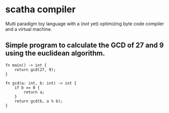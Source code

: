 # scatha compiler

Multi paradigm toy language with a (not yet) optimizing byte code compiler and a virtual machine.

## Simple program to calculate the GCD of 27 and 9 using the euclidean algorithm. 

    fn main() -> int {
        return gcd(27, 9);
    }
    
    fn gcd(a: int, b: int) -> int {
        if b == 0 {
            return a;        
        }
        return gcd(b, a % b);
    }
    


